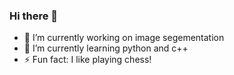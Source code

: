 ### Hi there 👋

- 🔭 I’m currently working on image segementation
- 🌱 I’m currently learning python and c++
- ⚡ Fun fact: I like playing chess!

